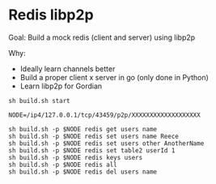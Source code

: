 # Redis libp2p

Goal: Build a mock redis (client and server) using libp2p

Why:
- Ideally learn channels better
- Build a proper client x server in go (only done in Python)
- Learn libp2p for Gordian


```
sh build.sh start

NODE=/ip4/127.0.0.1/tcp/43459/p2p/XXXXXXXXXXXXXXXXXXX

sh build.sh -p $NODE redis get users name
sh build.sh -p $NODE redis set users name Reece
sh build.sh -p $NODE redis set users other AnotherName
sh build.sh -p $NODE redis set table2 userId 1
sh build.sh -p $NODE redis keys users
sh build.sh -p $NODE redis all
sh build.sh -p $NODE redis del users name
```